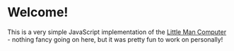 # Welcome!

This is a very simple JavaScript implementation of the [Little Man Computer](https://en.wikipedia.org/wiki/Little_man_computer) - nothing fancy going on here, but it was pretty fun to work on personally!
